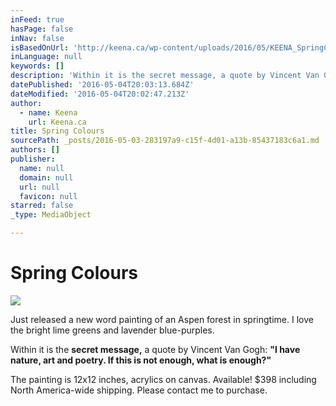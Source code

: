 ```yaml
---
inFeed: true
hasPage: false
inNav: false
isBasedOnUrl: 'http://keena.ca/wp-content/uploads/2016/05/KEENA_SpringColors_VanGoghWhatIsEnough.jpg'
inLanguage: null
keywords: []
description: 'Within it is the secret message, a quote by Vincent Van Gogh: "I have nature, art and poetry. If this is not enough, what is enough?"'
datePublished: '2016-05-04T20:03:13.684Z'
dateModified: '2016-05-04T20:02:47.213Z'
author:
  - name: Keena
    url: Keena.ca
title: Spring Colours
sourcePath: _posts/2016-05-03-283197a9-c15f-4d01-a13b-85437183c6a1.md
authors: []
publisher:
  name: null
  domain: null
  url: null
  favicon: null
starred: false
_type: MediaObject

---
```

# Spring Colours

<article style=""><img src="http://keena.ca/wp-content/uploads/2016/05/KEENA_SpringColors_VanGoghWhatIsEnough.jpg" /></article>

Just released a new word painting of an Aspen forest in springtime. I love the bright lime greens and lavender blue-purples.

Within it is the **secret message,** a quote by Vincent Van Gogh: **"I have nature, art and poetry. If this is not enough, what is enough?"**

The painting is 12x12 inches, acrylics on canvas. Available! $398 including North America-wide shipping. Please contact me to purchase.